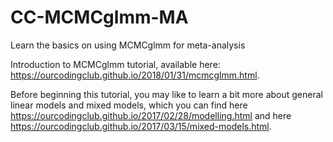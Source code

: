 # CC-MCMCglmm-MA
Learn the basics on using MCMCglmm for meta-analysis

Introduction to MCMCglmm tutorial, available here: https://ourcodingclub.github.io/2018/01/31/mcmcglmm.html.

Before beginning this tutorial, you may like to learn a bit more about general linear models and mixed models, which you can find here
https://ourcodingclub.github.io/2017/02/28/modelling.html and here https://ourcodingclub.github.io/2017/03/15/mixed-models.html.
